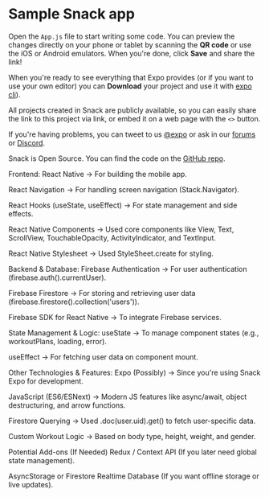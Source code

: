 # Sample Snack app

Open the `App.js` file to start writing some code. You can preview the changes directly on your phone or tablet by scanning the **QR code** or use the iOS or Android emulators. When you're done, click **Save** and share the link!

When you're ready to see everything that Expo provides (or if you want to use your own editor) you can **Download** your project and use it with [expo cli](https://docs.expo.dev/get-started/installation/#expo-cli)).

All projects created in Snack are publicly available, so you can easily share the link to this project via link, or embed it on a web page with the `<>` button.

If you're having problems, you can tweet to us [@expo](https://twitter.com/expo) or ask in our [forums](https://forums.expo.dev/c/expo-dev-tools/61) or [Discord](https://chat.expo.dev/).

Snack is Open Source. You can find the code on the [GitHub repo](https://github.com/expo/snack).



Frontend:
React Native → For building the mobile app.

React Navigation → For handling screen navigation (Stack.Navigator).

React Hooks (useState, useEffect) → For state management and side effects.

React Native Components → Used core components like View, Text, ScrollView, TouchableOpacity, ActivityIndicator, and TextInput.

React Native Stylesheet → Used StyleSheet.create for styling.

Backend & Database:
Firebase Authentication → For user authentication (firebase.auth().currentUser).

Firebase Firestore → For storing and retrieving user data (firebase.firestore().collection('users')).

Firebase SDK for React Native → To integrate Firebase services.

State Management & Logic:
useState → To manage component states (e.g., workoutPlans, loading, error).

useEffect → For fetching user data on component mount.

Other Technologies & Features:
Expo (Possibly) → Since you're using Snack Expo for development.

JavaScript (ES6/ESNext) → Modern JS features like async/await, object destructuring, and arrow functions.

Firestore Querying → Used .doc(user.uid).get() to fetch user-specific data.

Custom Workout Logic → Based on body type, height, weight, and gender.

Potential Add-ons (If Needed)
Redux / Context API (If you later need global state management).

AsyncStorage or Firestore Realtime Database (If you want offline storage or live updates).
